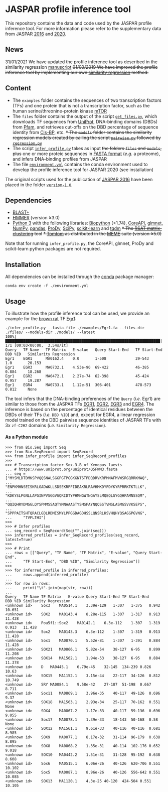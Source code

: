 # JASPAR profile inference tool
This repository contains the data and code used by the JASPAR profile inference tool. For more information please refer to the supplementary data from JASPAR [2016](https://academic.oup.com/nar/article/44/D1/D110/2502663) and [2020](https://academic.oup.com/nar/advance-article/doi/10.1093/nar/gkz1001/5614568).

## News
31/01/2021 We have updated the profile inference tool as described in the similarity regression [manuscript](https://www.nature.com/articles/s41588-019-0411-1)
~~01/09/2019 We have improved the profile inference tool by implementing our own [similarity regression](https://www.nature.com/articles/s41588-019-0411-1) method.~~

## Content
* The `examples` folder contains the sequences of two transcription factors (TFs) and one protein that is not a transcription factor, such as the human serine/threonine-protein kinase [mTOR](https://www.uniprot.org/uniprot/P42345)
* The `files` folder contains the output of the script [`get_files.py`](https://github.com/wassermanlab/JASPAR-profile-inference/blob/master/files/get_files.py), which downloads TF sequences from [UniProt](https://www.uniprot.org/), DNA-binding domains (DBDs) from [Pfam](https://pfam.xfam.org/), and retrieves cut-offs on the DBD percentage of sequence identity from [Cis-BP](http://cisbp.ccbr.utoronto.ca/), etc.
~~* The `models` folder contains the similarity regression models created by calling the script [`pairwise.py`](https://github.com/wassermanlab/JASPAR-profile-inference/blob/master/models/pairwise.py) followed by [`regression.py`](https://github.com/wassermanlab/JASPAR-profile-inference/blob/master/models/regression.py)~~
* The script [`infer_profile.py`](https://github.com/wassermanlab/JASPAR-profile-inference/blob/master/infer_profile.py) takes as input ~~the folders `files` and `models`, plus~~ one or more proteic sequences in [FASTA format](https://en.wikipedia.org/wiki/FASTA_format) (_e.g._ a proteome), and infers DNA-binding profiles from JASPAR 
* The file [`environment.yml`](https://github.com/wassermanlab/JASPAR-profile-inference/blob/master/environment.yml) contains the conda environment used to develop the profile inference tool for JASPAR 2020 (see installation)

The original scripts used for the publication of [JASPAR 2016](https://doi.org/10.1093/nar/gkv1176) have been placed in the folder [`version-1.0`](https://github.com/wassermanlab/JASPAR-profile-inference/tree/master/version-1.0).

## Dependencies
* [BLAST+](https://blast.ncbi.nlm.nih.gov/Blast.cgi)
* [HMMER](http://hmmer.org/) (version ≥3.0)
* [Python 3](https://www.python.org/download/releases/3/) with the following libraries: [Biopython](http://biopython.org) (<1.74), [CoreAPI](http://www.coreapi.org), [glmnet](https://github.com/civisanalytics/python-glmnet), [NumPy](https://numpy.org/), [pandas](https://pandas.pydata.org/), [ProDy](http://prody.csb.pitt.edu/), [SciPy](https://www.scipy.org/), [scikit-learn](https://scikit-learn.org/stable/) and [tqdm](https://tqdm.github.io) 
~~* The [RSAT matrix-clustering](http://pedagogix-tagc.univ-mrs.fr/rsat/matrix-clustering_form.cgi) tool~~
~~* [Tomtom](http://meme-suite.org/doc/tomtom.html) as distributed in the [MEME](http://meme-suite.org/index.html) suite (version ≥5.0)~~

Note that for running `infer_profile.py`, the CoreAPI, glmnet, ProDy and scikit-learn python packages are not required.

## Installation
All dependencies can be installed through the [conda](https://docs.conda.io/en/latest/) package manager:
```
conda env create -f ./environment.yml
```

## Usage
To illustrate how the profile inference tool can be used, we provide an example for the [brown rat](https://www.ncbi.nlm.nih.gov/Taxonomy/Browser/wwwtax.cgi?mode=Info&id=10116&lvl=3&lin=f&keep=1&srchmode=1&unlock) TF [Egr1](https://www.uniprot.org/uniprot/P08154):
```
./infer_profile.py --fasta-file ./examples/Egr1.fa --files-dir ./files/ --models-dir ./models/ --latest
100%|█████████████████████████████████████████████████████████████████████| 1/1 [00:03<00:00,  3.54s/it]
Query   TF Name   TF Matrix   E-value   Query Start-End   TF Start-End   DBD %ID   Similarity Regression
Egr1    EGR1      MA0162.4    0.0     	1-508       	  29-543    	 1.0       20.153
Egr1    EGR3      MA0732.1    4.53e-90  69-422       	  46-385    	 0.884     18.268
Egr1    EGR2      MA0472.1    2.27e-74  62-398       	  45-424    	 0.957     19.287
Egr1    EGR4      MA0733.1    1.12e-51  306-401      	  478-573    	 0.812     None
```
The tool infers that the DNA-binding preferences of the `Query` (_i.e._ Egr1) are similar to those from the JASPAR TFs [EGR1](http://jaspar.genereg.net/matrix/MA0162.4/), [EGR2](http://jaspar.genereg.net/matrix/MA0472.1/), [EGR3](http://jaspar.genereg.net/matrix/MA0732.1/) and [EGR4](http://jaspar.genereg.net/matrix/MA0733.1/). The inference is based on the percentage of identical residues between the DBDs of their TFs (_i.e._ `DBD %ID`) and, except for EGR4, a linear regression model trained on the DBD pairwise sequence identities of JASPAR TFs with 3x `zf-C2H2` domains (_i.e._ `Similarity Regression`).
#### As a Python module
```
>>> from Bio.Seq import Seq
>>> from Bio.SeqRecord import SeqRecord
>>> from infer_profile import infer_SeqRecord_profiles
>>>
>>> # Transcription factor Sox-3-B of Xenopus laevis
... # https://www.uniprot.org/uniprot/Q5FWM3.fasta
... seq = ["MYSMLDTDMKSPVQQSNALSGGPGTPGGKGNTSTPDQDRVKRPMNAFMVWSRGQRRKMAQ",
...     "ENPKMHNSEISKRLGADWKLLSDSEKRPFIDEAKRLRAVHMKDYPDYKYRPRRKTKTLLK",
...     "KDKYSLPGNLLAPGINPVSGGVGQRIDTYPHMNGWTNGAYSLMQEQLGYGQHPAMNSSQM",
...     "QQIQHRYDMGGLQYSPMMSSAQTYMNAAASTYSMSPAYNQQSSTVMSLASMGSVVKSEPS",
...     "SPPPAITSHTQRACLGDLRDMISMYLPPGGDAGDHSSLQNSRLHSVHQHYQSAGGPGVNG",
...     "TVPLTHI"]
>>>
>>> # Infer profiles
... seq_record = SeqRecord(Seq("".join(seq)))
>>> inferred_profiles = infer_SeqRecord_profiles(seq_record, latest=True)
>>>
>>> # Print
... rows = [["Query", "TF Name", "TF Matrix", "E-value", "Query Start-End",
...     "TF Start-End", "DBD %ID", "Similarity Regression"]]
>>>
>>> for inferred_profile in inferred_profiles:
...     rows.append(inferred_profile)
... 
>>> for row in rows:
...     print("\t".join(map(str, row)))
... 
Query	TF Name	TF Matrix	E-value	Query Start-End	TF Start-End	DBD %ID	Similarity Regression
<unknown id>	Sox3	MA0514.1	3.39e-129	1-307	1-375	0.942	10.651
<unknown id>	SOX2	MA0143.4	8.28e-115	1-307	1-317	0.913	11.428
<unknown id>	Pou5f1::Sox2	MA0142.1	6.3e-112	1-307	1-319	0.913	11.428
<unknown id>	Sox2	MA0143.3	6.3e-112	1-307	1-319	0.913	11.428
<unknown id>	Sox1	MA0870.1	5.52e-81	1-307	1-391	0.884	11.428
<unknown id>	SOX21	MA0866.1	5.82e-54	38-127	6-95	0.899	11.208
<unknown id>	SOX14	MA1562.1	1.94e-53	38-127	6-95	0.884	11.378
<unknown id>	D	MA0445.1	6.79e-45	32-145	134-239	0.826	10.63
<unknown id>	SOX15	MA1152.1	3.15e-44	22-117	34-126	0.812	10.749
<unknown id>	SRY	MA0084.1	9.58e-42	27-187	51-198	0.667	8.711
<unknown id>	Sox11	MA0869.1	3.96e-35	40-117	49-126	0.696	9.37
<unknown id>	SOX18	MA1563.1	2.93e-34	25-117	70-162	0.551	None
<unknown id>	SOX4	MA0867.2	1.17e-33	40-117	59-136	0.696	9.055
<unknown id>	Sox17	MA0078.1	1.39e-33	18-143	50-168	0.58	None
<unknown id>	SOX12	MA1561.1	9.61e-33	40-116	40-116	0.681	8.985
<unknown id>	SOX9	MA0077.1	8.17e-32	31-114	96-179	0.638	8.895
<unknown id>	SOX8	MA0868.2	1.35e-31	40-114	102-176	0.652	9.018
<unknown id>	SOX10	MA0442.2	1.51e-31	31-128	95-192	0.638	8.608
<unknown id>	Sox6	MA0515.1	6.06e-26	40-126	620-706	0.551	10.102
<unknown id>	Sox5	MA0087.1	8.96e-26	40-126	556-642	0.551	10.085
<unknown id>	SOX13	MA1120.1	4.3e-25	40-120	424-504	0.551	10.105
```